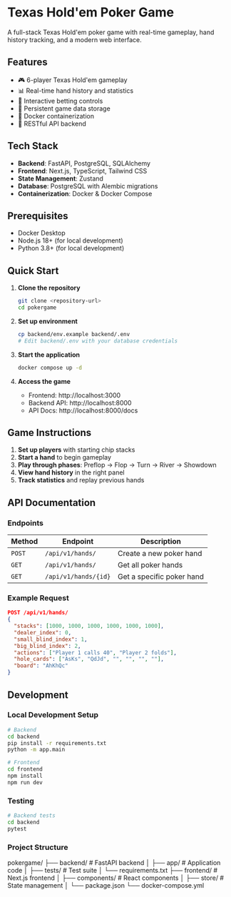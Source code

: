 # Texas Hold'em Poker Game

A full-stack Texas Hold'em poker game with real-time gameplay, hand history tracking, and a modern web interface.

## Features

- 🎮 6-player Texas Hold'em gameplay
- 📊 Real-time hand history and statistics
- 🎯 Interactive betting controls
- 💾 Persistent game data storage
- 🐳 Docker containerization
- 🔄 RESTful API backend

## Tech Stack

- **Backend**: FastAPI, PostgreSQL, SQLAlchemy
- **Frontend**: Next.js, TypeScript, Tailwind CSS
- **State Management**: Zustand
- **Database**: PostgreSQL with Alembic migrations
- **Containerization**: Docker & Docker Compose

## Prerequisites

- Docker Desktop
- Node.js 18+ (for local development)
- Python 3.8+ (for local development)

## Quick Start

1. **Clone the repository**
   ```bash
   git clone <repository-url>
   cd pokergame
   ```

2. **Set up environment**
   ```bash
   cp backend/env.example backend/.env
   # Edit backend/.env with your database credentials
   ```

3. **Start the application**
   ```bash
   docker compose up -d
   ```

4. **Access the game**
   - Frontend: http://localhost:3000
   - Backend API: http://localhost:8000
   - API Docs: http://localhost:8000/docs

## Game Instructions

1. **Set up players** with starting chip stacks
2. **Start a hand** to begin gameplay
3. **Play through phases**: Preflop → Flop → Turn → River → Showdown
4. **View hand history** in the right panel
5. **Track statistics** and replay previous hands

## API Documentation

### Endpoints

| Method | Endpoint | Description |
|--------|----------|-------------|
| `POST` | `/api/v1/hands/` | Create a new poker hand |
| `GET` | `/api/v1/hands/` | Get all poker hands |
| `GET` | `/api/v1/hands/{id}` | Get a specific poker hand |

### Example Request

```json
POST /api/v1/hands/
{
  "stacks": [1000, 1000, 1000, 1000, 1000, 1000],
  "dealer_index": 0,
  "small_blind_index": 1,
  "big_blind_index": 2,
  "actions": ["Player 1 calls 40", "Player 2 folds"],
  "hole_cards": ["AsKs", "QdJd", "", "", "", ""],
  "board": "AhKhQc"
}
```

## Development

### Local Development Setup

```bash
# Backend
cd backend
pip install -r requirements.txt
python -m app.main

# Frontend
cd frontend
npm install
npm run dev
```

### Testing

```bash
# Backend tests
cd backend
pytest
```

### Project Structure
pokergame/
├── backend/ # FastAPI backend
│ ├── app/ # Application code
│ ├── tests/ # Test suite
│ └── requirements.txt
├── frontend/ # Next.js frontend
│ ├── components/ # React components
│ ├── store/ # State management
│ └── package.json
└── docker-compose.yml